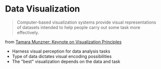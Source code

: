 # Data Visualization

<blockquote>Computer-based visualization systems provide visual representations of datasets intended to help people carry out some task more effectively.</blockquote>

from [Tamara Munzner: Keynote on Visualization Principles](http://vimeo.com/26205288)

 * Harness visual perception for data analysis tasks
 * Type of data dictates visual encoding possibilities
 * The "best" visualization depends on the data and task
